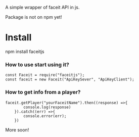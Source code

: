 A simple wrapper of faceit API in js.

Package is not on npm yet!

# Install
 npm install faceitjs

### How to use start using it?
```
const Faceit = require("faceitjs");
const faceit = new Faceit("ApiKeySever", "ApiKeyClient");
```

### How to get info from a player?
```
faceit.getPlayer("yourFaceitName").then((response) =>{
        console.log(response)
    }).catch((err) =>{
        console.error(err);
    })
```

More soon!